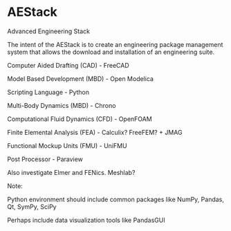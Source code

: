 # AEStack
Advanced Engineering Stack 

The intent of the AEStack is to create an engineering package management system that allows the download and installation of an engineering suite. 

Computer Aided Drafting (CAD) - FreeCAD

Model Based Development (MBD) - Open Modelica

Scripting Language - Python

Multi-Body Dynamics (MBD) - Chrono

Computational Fluid Dynamics (CFD) - OpenFOAM

Finite Elemental Analysis (FEA) - Calculix? FreeFEM? + JMAG

Functional Mockup Units (FMU) - UniFMU

Post Processor - Paraview

Also investigate Elmer and FENics. Meshlab?


Note:

Python environment should include common packages like NumPy, Pandas, Qt, SymPy, SciPy

Perhaps include data visualization tools like PandasGUI
